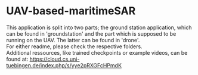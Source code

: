 # UAV-based-maritimeSAR
This application is split into two parts; the ground station application, which can be found in 'groundstation' and the part which is supposed to be running on the UAV. The latter can be found in 'drone'.\
For either readme, please check the respective folders.\
Additional ressources, like trained checkpoints or example videos, can be found at: https://cloud.cs.uni-tuebingen.de/index.php/s/yye2pRXGFcHPmdK
